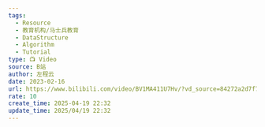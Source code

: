 ```yaml
---
tags:
  - Resource
  - 教育机构/马士兵教育
  - DataStructure
  - Algorithm
  - Tutorial
type: 📺 Video
source: B站
author: 左程云
date: 2023-02-16
url: https://www.bilibili.com/video/BV1MA411U7Hv/?vd_source=84272a2d7f72158b38778819be5bc6ad
rate: 10
create_time: 2025-04-19 22:32
update_time: 2025/04/19 22:32
---
```

